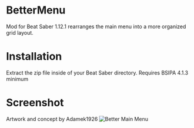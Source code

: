 # BetterMenu
Mod for Beat Saber 1.12.1 rearranges the main menu into a more organized grid layout.

# Installation
Extract the zip file inside of your Beat Saber directory.
Requires BSIPA 4.1.3 minimum

# Screenshot
Artwork and concept by Adamek1926
![Better Main Menu](https://i.imgur.com/3db2VkW.png)

